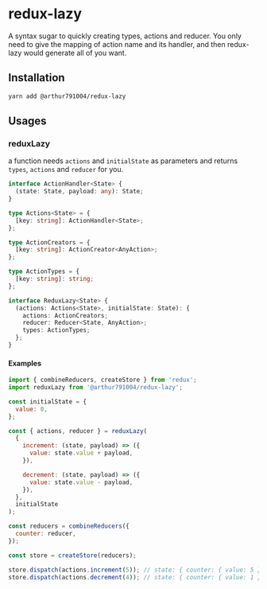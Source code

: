 # redux-lazy

A syntax sugar to quickly creating types, actions and reducer. You only need to give the mapping of action name and its handler, and then redux-lazy would generate all of you want.

## Installation

```sh
yarn add @arthur791004/redux-lazy
```

## Usages

### reduxLazy

a function needs `actions` and `initialState` as parameters and returns `types`, `actions` and `reducer` for you.

```ts
interface ActionHandler<State> {
  (state: State, payload: any): State;
}

type Actions<State> = {
  [key: string]: ActionHandler<State>;
};

type ActionCreators = {
  [key: string]: ActionCreator<AnyAction>;
};

type ActionTypes = {
  [key: string]: string;
};

interface ReduxLazy<State> {
  (actions: Actions<State>, initialState: State): {
    actions: ActionCreators;
    reducer: Reducer<State, AnyAction>;
    types: ActionTypes;
  };
}
```

#### Examples

```js
import { combineReducers, createStore } from 'redux';
import reduxLazy from '@arthur791004/redux-lazy';

const initialState = {
  value: 0,
};

const { actions, reducer } = reduxLazy(
  {
    increment: (state, payload) => ({
      value: state.value + payload,
    }),

    decrement: (state, payload) => ({
      value: state.value - payload,
    }),
  },
  initialState
);

const reducers = combineReducers({
  counter: reducer,
});

const store = createStore(reducers);

store.dispatch(actions.increment(5)); // state: { counter: { value: 5 } }
store.dispatch(actions.decrement(4)); // state: { counter: { value: 1 } }
```

